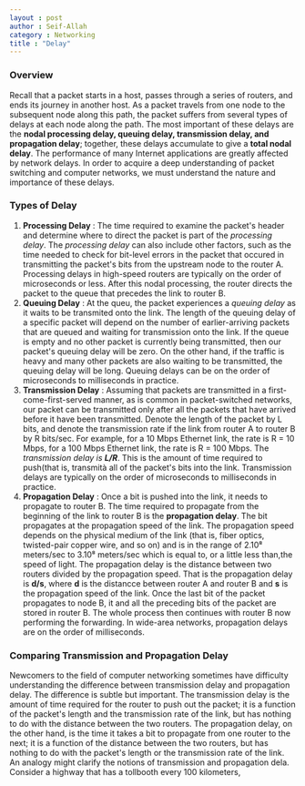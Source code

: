 ```yaml
---
layout : post
author : Seif-Allah 
category : Networking 
title : "Delay" 
---
```

### Overview 
Recall that a packet starts in a host, passes through a series of routers, and ends its journey in another host. As a packet travels from one node to the subsequent node along this path, the packet suffers from several types of delays at each node along the path. The most important of these delays are the **nodal processing delay, queuing delay, transmission delay, and propagation delay**; together, these delays accumulate to give a **total nodal delay**. The performance of many Internet applications are greatly affected by network delays. In order to acquire a deep understanding of packet switching and computer networks, we must understand the nature and importance of these delays.

### Types of Delay 
1. **Processing Delay** : The time required to examine the packet's header and determine where to direct the packet is part of the *processing delay*. The *processing delay* can also include other factors, such as the time needed to check for bit-level errors in the packet that occured in transmitting the packet's bits from the upstream node to the router A. Processing delays in high-speed routers are typically on the order of microseconds or less. After this nodal processing, the router directs the packet to the queue that precedes the link to router B.
2. **Queuing Delay** : At the queu, the packet experiences a *queuing delay* as it waits to be transmited onto the link. The length of the queuing delay of a specific packet will depend on the number of earlier-arriving packets that are queued and waiting for transmission onto the link. If the queue is empty and no other packet is currently being transmitted, then our packet's queuing delay will be zero. On the other hand, if the traffic is heavy and many other packets are also waiting to be transmitted, the queuing delay will be long. Queuing delays can be on the order of microseconds to milliseconds in practice. 
3. **Transmission Delay** : Assuming that packets are transmitted in a first-come-first-served manner, as is common in packet-switched networks, our packet can be transmitted only after all the packets that have arrived before it have been transmitted. Denote the length of the packet by L bits, and denote the transmission rate if the link from router A to router B by R bits/sec. For example, for a 10 Mbps Ethernet link, the rate is R = 10 Mbps, for a 100 Mbps Ethernet link, the rate is R = 100 Mbps. The *transmission delay is* ***L/R***. This is the amount of time required to push(that is, transmità all of the packet's bits into the link. Transmission delays are typically on the order of microseconds to milliseconds in practice.
4. **Propagation Delay** : Once a bit is pushed into the link, it needs to propagate to router B. The time required to propagate from the beginning of the link to router B is the **propagation delay**. The bit propagates at the propagation speed of the link. The propagation speed depends on the physical medium of the link (that is, fiber optics, twisted-pair copper wire, and so on) and is in the range of 2.10⁸ meters/sec to 3.10⁸ meters/sec which is equal to, or a little less than,the speed of light. The propagation delay is the distance between two routers divided by the propagation speed. That is the propagation delay is **d/s**, where **d** is the distancce between router A and router B and **s** is the propagation speed of the link. Once the last bit of the packet propagates to node B, it and all the preceding bits of the packet are stored in router B. The whole process then continues with router B now performing the forwarding. In wide-area networks, propagation delays are on the order of milliseconds.


### Comparing Transmission and Propagation Delay 
Newcomers to the field of computer networking sometimes have difficulty understanding the difference between transmission delay and propagation delay. The difference is subtle but important. The transmission delay is the amount of time required for the router to push out the packet; it is a function of the packet's length and the transmission rate of the link, but has nothing to do with the distance between the two routers. The propagation delay, on the other hand, is the time it takes a bit to propagate from one router to the next; it is a function of the distance between the two routers, but has nothing to do with the packet's length or the transmission rate of the link. 
An analogy might clarify the notions of transmission and propagation dela. Consider a highway that has a tollbooth every 100 kilometers, 
